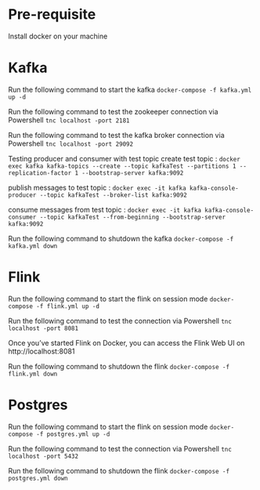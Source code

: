 # Pre-requisite
Install docker on your machine
# Kafka

Run the following command to start the kafka
````docker-compose -f kafka.yml up -d````

Run the following command to test the zookeeper connection via Powershell
````tnc localhost -port 2181````

Run the following command to test the kafka broker connection via Powershell
````tnc localhost -port 29092````

Testing producer and consumer with test topic
create test topic : ````docker exec kafka kafka-topics --create --topic kafkaTest --partitions 1 --replication-factor 1 --bootstrap-server kafka:9092````

publish messages to test topic : ````docker exec -it kafka kafka-console-producer --topic kafkaTest --broker-list kafka:9092````

consume messages from test topic : ````docker exec -it kafka kafka-console-consumer --topic kafkaTest --from-beginning --bootstrap-server kafka:9092````

Run the following command to shutdown the kafka
````docker-compose -f kafka.yml down````

# Flink

Run the following command to start the flink on session mode
````docker-compose -f flink.yml up -d````

Run the following command to test the connection via Powershell
````tnc localhost -port 8081````

Once you’ve started Flink on Docker, you can access the Flink Web UI on http://localhost:8081

Run the following command to shutdown the flink
````docker-compose -f flink.yml down````

# Postgres

Run the following command to start the flink on session mode
````docker-compose -f postgres.yml up -d````

Run the following command to test the connection via Powershell
````tnc localhost -port 5432````

Run the following command to shutdown the flink
````docker-compose -f postgres.yml down````

